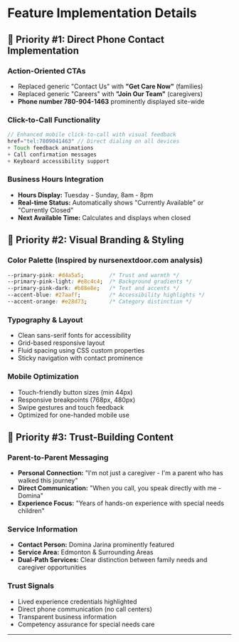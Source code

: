 # Feature Implementation Details

## 🎯 Priority #1: Direct Phone Contact Implementation

### **Action-Oriented CTAs**
- Replaced generic "Contact Us" with **"Get Care Now"** (families)
- Replaced generic "Careers" with **"Join Our Team"** (caregivers)
- **Phone number 780-904-1463** prominently displayed site-wide

### **Click-to-Call Functionality**
```javascript
// Enhanced mobile click-to-call with visual feedback
href="tel:7809041463" // Direct dialing on all devices
+ Touch feedback animations
+ Call confirmation messages
+ Keyboard accessibility support
```

### **Business Hours Integration**
- **Hours Display:** Tuesday - Sunday, 8am - 8pm
- **Real-time Status:** Automatically shows "Currently Available" or "Currently Closed"
- **Next Available Time:** Calculates and displays when closed

## 🎯 Priority #2: Visual Branding & Styling

### **Color Palette** (Inspired by nursenextdoor.com analysis)
```css
--primary-pink: #d4a5a5;        /* Trust and warmth */
--primary-pink-light: #e8c4c4;  /* Background gradients */
--primary-pink-dark: #b88e8e;   /* Text and accents */
--accent-blue: #27aaff;         /* Accessibility highlights */
--accent-orange: #e28d73;       /* Category distinction */
```

### **Typography & Layout**
- Clean sans-serif fonts for accessibility
- Grid-based responsive layout
- Fluid spacing using CSS custom properties
- Sticky navigation with contact prominence

### **Mobile Optimization**
- Touch-friendly button sizes (min 44px)
- Responsive breakpoints (768px, 480px)
- Swipe gestures and touch feedback
- Optimized for one-handed mobile use

## 🎯 Priority #3: Trust-Building Content

### **Parent-to-Parent Messaging**
- **Personal Connection:** "I'm not just a caregiver - I'm a parent who has walked this journey"
- **Direct Communication:** "When you call, you speak directly with me - Domina"
- **Experience Focus:** "Years of hands-on experience with special needs children"

### **Service Information**
- **Contact Person:** Domina Jarina prominently featured
- **Service Area:** Edmonton & Surrounding Areas
- **Dual-Path Services:** Clear distinction between family needs and caregiver opportunities

### **Trust Signals**
- Lived experience credentials highlighted
- Direct phone communication (no call centers)
- Transparent business information
- Competency assurance for special needs care

---

